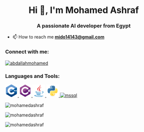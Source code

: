 <h1 align="center">Hi 👋, I'm Mohamed Ashraf</h1>
<h3 align="center">A passionate AI developer from Egypt</h3>

- 📫 How to reach me **mido14143@gmail.com**



<h3 align="left">Connect with me:</h3>
<p align="left">
<a href="https://www.linkedin.com/in/mohamedashrafrezk/" target="blank"><img align="center" src="https://raw.githubusercontent.com/rahuldkjain/github-profile-readme-generator/master/src/images/icons/Social/linked-in-alt.svg" alt="abdallahmohamed" height="30" width="40" /></a>
<h3 align="left">Languages and Tools:</h3>
<p align="left">
<a href="https://www.w3schools.com/cpp/" target="_blank" rel="noreferrer"> <img src="https://raw.githubusercontent.com/devicons/devicon/master/icons/cplusplus/cplusplus-original.svg" alt="cplusplus" width="40" height="40"/> </a>
<a href="https://www.w3schools.com/cs/" target="_blank" rel="noreferrer"> <img src="https://raw.githubusercontent.com/devicons/devicon/master/icons/csharp/csharp-original.svg" alt="csharp" width="40" height="40"/> </a>
</a> <a href="https://www.java.com" target="_blank" rel="noreferrer"> <img src="https://raw.githubusercontent.com/devicons/devicon/master/icons/java/java-original.svg" alt="java" width="40" height="40"/> </a>
</a> <a href="https://www.python.org" target="_blank" rel="noreferrer"> <img src="https://raw.githubusercontent.com/devicons/devicon/master/icons/python/python-original.svg" alt="python" width="40" height="40"/> </a> 
<a href="https://www.microsoft.com/en-us/sql-server" target="_blank" rel="noreferrer"> <img src="https://www.svgrepo.com/show/303229/microsoft-sql-server-logo.svg" alt="mssql" width="40" height="40"/> </a></p>

<p><img align="center" src="https://github-readme-stats.vercel.app/api/top-langs?username=MohamedAshraf171&show_icons=true&locale=en&layout=compact&theme=radical" alt="mohamedashraf" /></p>


<p > <img src="https://github-readme-stats.vercel.app/api?username=MohamedAshraf171&show_icons=true&theme=radical" alt="mohamedashraf" /> </p>

<p align="left"> <img src="https://komarev.com/ghpvc/?username=MohamedAshraf171&label=Profile%20views&color=0e75b6&style=flat" alt="mohamedashraf" /> </p>

<!--
**MohamedAshraf171/MohamedAshraf171** is a ✨ _special_ ✨ repository because its `README.md` (this file) appears on your GitHub profile.

Here are some ideas to get you started:

- 🔭 I’m currently working on ...
- 🌱 I’m currently learning ...
- 👯 I’m looking to collaborate on ...
- 🤔 I’m looking for help with ...
- 💬 Ask me about ...
- 📫 How to reach me: ...
- 😄 Pronouns: ...
- ⚡ Fun fact: ...
-->
